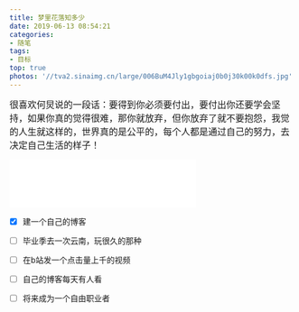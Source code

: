 ```yaml
---
title: 梦里花落知多少
date: 2019-06-13 08:54:21
categories: 
- 随笔
tags:
- 目标
top: true
photos: '//tva2.sinaimg.cn/large/006BuM4Jly1gbgoiaj0b0j30k00k0dfs.jpg'
---
```


 <font size = 3 face="楷体">很喜欢何炅说的一段话：要得到你必须要付出，要付出你还要学会坚持，如果你真的觉得很难，那你就放弃，但你放弃了就不要抱怨，我觉的人生就这样的，世界真的是公平的，每个人都是通过自己的努力，去决定自己生活的样子！</font>

<iframe frameborder="no" border="0" marginwidth="0" marginheight="0" width=330 height=86 src="//music.163.com/outchain/player?type=2&id=185821&auto=0&height=66"></iframe>

- [x]   建一个自己的博客
- [ ]   毕业季去一次云南，玩很久的那种
- [ ]   在b站发一个点击量上千的视频
- [ ]   自己的博客每天有人看
- [ ]   将来成为一个自由职业者

